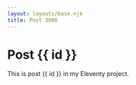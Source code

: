```yaml
---
layout: layouts/base.njk
title: Post 3906
---
```


# Post {{ id }}

This is post {{ id }} in my Eleventy project.
